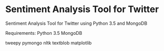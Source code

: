# Sentiment Analysis Tool for Twitter
Sentiment Analysis Tool for Twitter using Python 3.5 and MongoDB

Requirements:
Python 3.5
MongoDB

tweepy
pymongo
nltk
textblob
matplotlib
